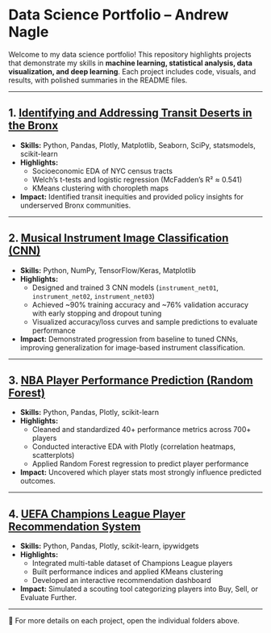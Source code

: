 # Data Science Portfolio – Andrew Nagle

Welcome to my data science portfolio! This repository highlights projects that demonstrate my skills in **machine learning, statistical analysis, data visualization, and deep learning**. Each project includes code, visuals, and results, with polished summaries in the README files.

---

## 1. [Identifying and Addressing Transit Deserts in the Bronx](./Transit-Deserts-Bronx)
- **Skills:** Python, Pandas, Plotly, Matplotlib, Seaborn, SciPy, statsmodels, scikit-learn  
- **Highlights:**  
  - Socioeconomic EDA of NYC census tracts  
  - Welch’s t-tests and logistic regression (McFadden’s R² ≈ 0.541)  
  - KMeans clustering with choropleth maps  
- **Impact:** Identified transit inequities and provided policy insights for underserved Bronx communities.  

---

## 2. [Musical Instrument Image Classification (CNN)](./Instrument-CNN)
- **Skills:** Python, NumPy, TensorFlow/Keras, Matplotlib  
- **Highlights:**  
  - Designed and trained 3 CNN models (`instrument_net01`, `instrument_net02`, `instrument_net03`)  
  - Achieved ~90% training accuracy and ~76% validation accuracy with early stopping and dropout tuning  
  - Visualized accuracy/loss curves and sample predictions to evaluate performance  
- **Impact:** Demonstrated progression from baseline to tuned CNNs, improving generalization for image-based instrument classification.

---

## 3. [NBA Player Performance Prediction (Random Forest)](./NBA-Player-Prediction)
- **Skills:** Python, Pandas, Plotly, scikit-learn  
- **Highlights:**  
  - Cleaned and standardized 40+ performance metrics across 700+ players  
  - Conducted interactive EDA with Plotly (correlation heatmaps, scatterplots)  
  - Applied Random Forest regression to predict player performance  
- **Impact:** Uncovered which player stats most strongly influence predicted outcomes.  

---

## 4. [UEFA Champions League Player Recommendation System](./UCL-Recommendation-System)
- **Skills:** Python, Pandas, Plotly, scikit-learn, ipywidgets  
- **Highlights:**  
  - Integrated multi-table dataset of Champions League players  
  - Built performance indices and applied KMeans clustering  
  - Developed an interactive recommendation dashboard  
- **Impact:** Simulated a scouting tool categorizing players into Buy, Sell, or Evaluate Further.  

---

📌 For more details on each project, open the individual folders above.

